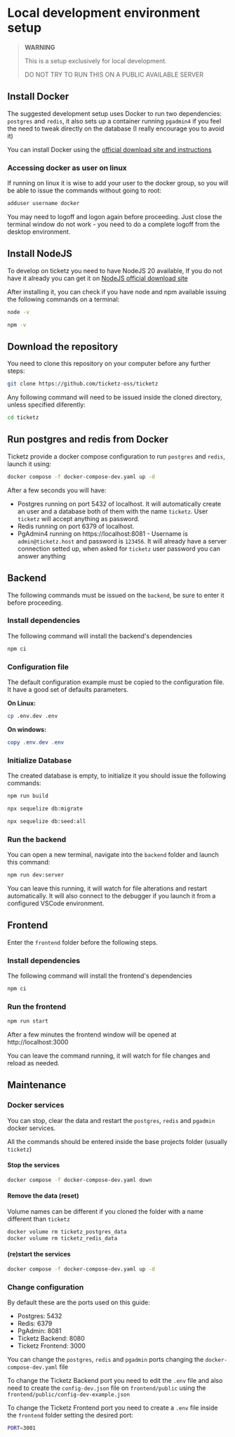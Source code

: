 # Local development environment setup

> **WARNING**
>
> This is a setup exclusively for local development.
>
> DO NOT TRY TO RUN THIS ON A PUBLIC AVAILABLE SERVER

## Install Docker

The suggested development setup uses Docker to run two dependencies: `postgres` and `redis`, it also sets up a container running `pgadmin4` if you feel the need to tweak directly on the database (I really encourage you to avoid it)

You can install Docker using the [official download site and instructions](https://docs.docker.com/engine/install/)

### Accessing docker as user on linux

If running on linux it is wise to add your user to the docker group, so you will be able to issue the commands without going to root:

```bash
adduser username docker
```

You may need to logoff and logon again before proceeding. Just close the terminal window do not work - you need to do a complete logoff from the desktop environment.

## Install NodeJS

To develop on ticketz you need to have NodeJS 20 available, If you do not have it already you can get it on [NodeJS official download site](https://nodejs.org/en/download/prebuilt-binaries)

After installing it, you can check if you have node and npm available issuing the following commands on a terminal:

```bash
node -v

npm -v
```

## Download the repository

You need to clone this repository on your computer before any further steps:

```bash
git clone https://github.com/ticketz-oss/ticketz
```

Any following command will need to be issued inside the cloned directory, unless specified diferently:

```bash
cd ticketz
```

## Run postgres and redis from Docker

Ticketz provide a docker compose configuration to run `postgres` and `redis`, launch it using:

```bash
docker compose -f docker-compose-dev.yaml up -d
```

After a few seconds you will have:

* Postgres running on port 5432 of localhost. It will automatically create an user and a database both of them with the name `ticketz`. User `ticketz` will accept anything as password.
* Redis running on port 6379 of localhost.
* PgAdmin4 running on https://localhost:8081 - Username is `admin@ticketz.host` and password is `123456`. It will already have a server connection setted up, when asked for `ticketz` user password you can answer anything

## Backend

The following commands must be issued on the `backend`, be sure to enter it before proceeding.

### Install dependencies

The following command will install the backend's dependencies

```bash
npm ci
```

### Configuration file

The default configuration example must be copied to the configuration file. It have a good set of defaults parameters.

**On Linux:**

```bash
cp .env.dev .env
```

**On windows:**

```powershell
copy .env.dev .env
```

### Initialize Database

The created database is empty, to initialize it you should issue the following commands:

```bash
npm run build

npx sequelize db:migrate

npx sequelize db:seed:all
```

### Run the backend

You can open a new terminal, navigate into the `backend` folder and launch this command:

```bash
npm run dev:server
```

You can leave this running, it will watch for file alterations and restart automatically. It will also connect to the debugger if you launch it from a configured VSCode environment.


## Frontend

Enter the `frontend` folder before the following steps.

### Install dependencies

The following command will install the frontend's dependencies

```bash
npm ci
```

### Run the frontend

```bash
npm run start
```

After a few minutes the frontend window will be opened at http://localhost:3000

You can leave the command running, it will watch for file changes and reload as needed.


## Maintenance

### Docker services

You can stop, clear the data and restart the `postgres`, `redis` and `pgadmin` docker services.

All the commands should be entered inside the base projects folder (usually `ticketz`)

#### Stop the services

```bash
docker compose -f docker-compose-dev.yaml down
```

#### Remove the data (reset)

Volume names can be different if you cloned the folder with a name different than `ticketz`

```bash
docker volume rm ticketz_postgres_data
docker volume rm ticketz_redis_data
```

#### (re)start the services

```bash
docker compose -f docker-compose-dev.yaml up -d
```

### Change configuration

By default these are the ports used on this guide:

* Postgres: 5432
* Redis: 6379
* PgAdmin: 8081
* Ticketz Backend: 8080
* Ticketz Frontend: 3000

You can change the `postgres`, `redis` and `pgadmin` ports changing the `docker-compose-dev.yaml` file

To change the Ticketz Backend port you need to edit the `.env` file and also need to create the `config-dev.json` file on `frontend/public` using the `frontend/public/config-dev-example.json`

To change the Ticketz Frontend port you need to create a `.env` file inside the `frontend` folder setting the desired port:

```bash
PORT=3001
```
